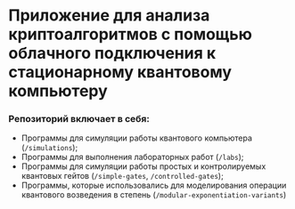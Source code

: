 # Приложение для анализа криптоалгоритмов с помощью облачного подключения к стационарному квантовому компьютеру

### Репозиторий включает в себя:
- Программы для симуляции работы квантового компьютера (`/simulations`);
- Программы для выполнения лабораторных работ (`/labs`);
- Программы для симуляции работы простых и контролируемых квантовых гейтов (`/simple-gates`, `/controlled-gates`);
- Программы, которые использовались для моделирования операции квантового возведения в степень (`/modular-exponentiation-variants`)
